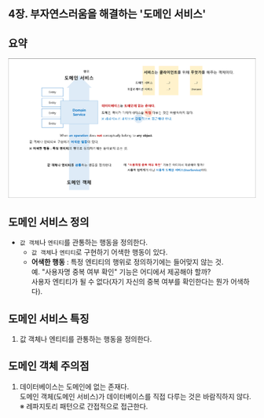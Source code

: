 ## 4장. 부자연스러움을 해결하는 '도메인 서비스'

## 요약
![](./Ch04_Summary.png)

## 도메인 서비스 정의
- `값 객체`나 `엔티티`를 관통하는 행동을 정의한다.
  - `값 객체`나 `엔티티`로 구현하기 어색한 행동이 있다.
  - **어색한 행동** : 특정 엔티티의 행위로 정의하기에는 들어맞지 않는 것.  
    예. "사용자명 중복 여부 확인" 기능은 어디에서 제공해야 할까?  
        사용자 엔티티가 될 수 없다(자기 자신의 중복 여부를 확인한다는 뭔가 어색하다).    

## 도메인 서비스 특징
1. 값 객체나 엔티티를 관통하는 행동을 정의한다.

## 도메인 객체 주의점
1. 데이터베이스는 도메인에 없는 존재다.  
   도메인 객체(도메인 서비스)가 데이터베이스를 직접 다루는 것은 바람직하지 않다.  
   ※ 레파지토리 패턴으로 간접적으로 접근한다.
